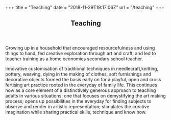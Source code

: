+++
title = "Teaching"
date = "2018-11-29T19:17:06Z"
url = "/teaching"
+++
<!-- main content -->
<article>
  <header class="c-section-header"> 
    <h1 class="c-section-header__headline">Teaching</h1>
  </header>
  <p>Growing up in a household that encouraged resourcefulness and using things to hand, fed creative exploration through art and craft, and led to teacher training as a home economics secondary school teacher.</p>
  <p>Innovative customisation of traditional techniques in needlecraft,knitting, pottery, weaving, dying in the making of clothes, soft furnishings and decorative objects formed the basis early on for  a playful, open and cross fertising art practice rooted in the everyday of family life. This continues now as a core element of a distinctively generous approach to teaching adults in various situations: one that focuses on demystifying the art making process; opens up possibilities in the everyday for finding subjects to observe and render in artistic representation; stimulates the creative imagination while sharing practical skills, technique and know how.</p>
  <!-- <hr />
  <p>As a mother of four children, techniques in needlecraft, knitting, pottery, weaving, fabric dying were applied in various projects from making clothing to soft furnishings to decorative objects. Customization of traditional techniques through a unique personal twist became a signature of artistic output from early on.</p>
  <p>This continues now to form a core element of a distinctively generous approach to teaching adults in various situations: one that focuses on demystifying the art making process; opens up possibilities in the everyday for finding subjects to observe and render in artistic representation; stimulates the creative imagination while sharing practical skills, technique and know how.</p> -->
</article>



